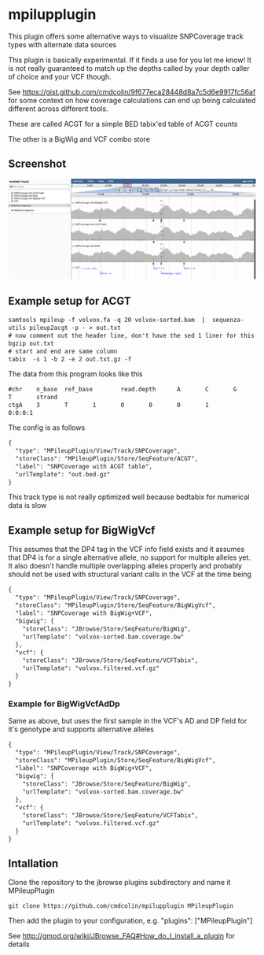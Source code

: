 # mpilupplugin

This plugin offers some alternative ways to visualize SNPCoverage track types with alternate data sources

This plugin is basically experimental. If it finds a use for you let me know! It is not really guaranteed to match up the depths called by your depth caller of choice and your VCF though.

See https://gist.github.com/cmdcolin/9f677eca28448d8a7c5d6e9917fc56af for some context on how coverage calculations can end up being calculated different across different tools.

These are called ACGT for a simple BED tabix'ed table of ACGT counts

The other is a BigWig and VCF combo store

## Screenshot

![](img/1.png)

## Example setup for ACGT


    samtools mpileup -f volvox.fa -q 20 volvox-sorted.bam  |  sequenza-utils pileup2acgt -p - > out.txt
    # now comment out the header line, don't have the sed 1 liner for this
    bgzip out.txt
    # start and end are same column
    tabix  -s 1 -b 2 -e 2 out.txt.gz -f

The data from this program looks like this

```
#chr    n_base  ref_base        read.depth      A       C       G       T       strand
ctgA    3       T       1       0       0       0       1       0:0:0:1

```


The config is as follows


    {
      "type": "MPileupPlugin/View/Track/SNPCoverage",
      "storeClass": "MPileupPlugin/Store/SeqFeature/ACGT",
      "label": "SNPCoverage with ACGT table",
      "urlTemplate": "out.bed.gz"
    }

This track type is not really optimized well because bedtabix for numerical data is slow

## Example setup for BigWigVcf


This assumes that the DP4 tag in the VCF info field exists and it assumes that DP4 is for a single alternative allele, no support for multiple alleles yet. It also doesn't handle multiple overlapping alleles properly and probably should not be used with structural variant calls in the VCF at the time being

    {
      "type": "MPileupPlugin/View/Track/SNPCoverage",
      "storeClass": "MPileupPlugin/Store/SeqFeature/BigWigVcf",
      "label": "SNPCoverage with BigWig+VCF",
      "bigwig": {
        "storeClass": "JBrowse/Store/SeqFeature/BigWig",
        "urlTemplate": "volvox-sorted.bam.coverage.bw"
      },
      "vcf": {
        "storeClass": "JBrowse/Store/SeqFeature/VCFTabix",
        "urlTemplate": "volvox.filtered.vcf.gz"
      }
    }


### Example for BigWigVcfAdDp

Same as above, but uses the first sample in the VCF's AD and DP field for it's genotype and supports alternative alleles

    {
      "type": "MPileupPlugin/View/Track/SNPCoverage",
      "storeClass": "MPileupPlugin/Store/SeqFeature/BigWigVcf",
      "label": "SNPCoverage with BigWig+VCF",
      "bigwig": {
        "storeClass": "JBrowse/Store/SeqFeature/BigWig",
        "urlTemplate": "volvox-sorted.bam.coverage.bw"
      },
      "vcf": {
        "storeClass": "JBrowse/Store/SeqFeature/VCFTabix",
        "urlTemplate": "volvox.filtered.vcf.gz"
      }
    }

## Intallation

Clone the repository to the jbrowse plugins subdirectory and name it MPileupPlugin

    git clone https://github.com/cmdcolin/mpilupplugin MPileupPlugin

Then add the plugin to your configuration, e.g. "plugins": ["MPileupPlugin"]

See http://gmod.org/wiki/JBrowse_FAQ#How_do_I_install_a_plugin for details
